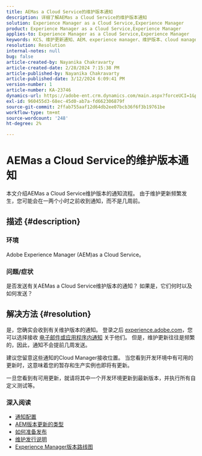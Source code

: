 ```yaml
---
title: AEMas a Cloud Service的维护版本通知
description: 详细了解AEMas a Cloud Service的维护版本通知
solution: Experience Manager as a Cloud Service,Experience Manager
product: Experience Manager as a Cloud Service,Experience Manager
applies-to: Experience Manager as a Cloud Service,Experience Manager
keywords: KCS、维护更新通知、AEM、experience manager、维护版本、cloud manager
resolution: Resolution
internal-notes: null
bug: false
article-created-by: Nayanika Chakravarty
article-created-date: 2/28/2024 7:15:38 PM
article-published-by: Nayanika Chakravarty
article-published-date: 3/12/2024 6:09:41 PM
version-number: 1
article-number: KA-23746
dynamics-url: https://adobe-ent.crm.dynamics.com/main.aspx?forceUCI=1&pagetype=entityrecord&etn=knowledgearticle&id=9576dbbf-6dd6-ee11-9079-6045bd0065f9
exl-id: 960455d3-68ec-45d0-ab7a-fd662306879f
source-git-commit: 2ffab755aaf12d64db2ee07bcb36f6f3b19761be
workflow-type: tm+mt
source-wordcount: '248'
ht-degree: 2%

---
```


# AEMas a Cloud Service的维护版本通知


本文介绍AEMas a Cloud Service维护版本的通知流程。 由于维护更新频繁发生，您可能会在一两个小时之前收到通知，而不是几周前。

## 描述 {#description}


### 环境

Adobe Experience Manager (AEM)as a Cloud Service。

### 问题/症状

是否发送有关AEMas a Cloud Service维护版本的通知？ 如果是，它们何时以及如何发送？


## 解决方法 {#resolution}


是，您确实会收到有关维护版本的通知。 登录之后 [experience.adobe.com](https://experience.adobe.com)，您可以选择接收 [电子邮件或应用程序内通知](https://experienceleague.adobe.com/docs/experience-manager-cloud-service/content/implementing/using-cloud-manager/notifications.html?lang=en) 关于他们。 但是，维护更新往往是频繁的，因此，通知不会提前几周发送。

建议您留意这些通知的Cloud Manager接收位置。 当您看到开发环境中有可用的更新时，这意味着您的暂存和生产实例也即将有更新。

一旦您看到有可用更新，就请将其中一个开发环境更新到最新版本，并执行所有自定义测试等。

### 深入阅读

- [通知配置](https://experienceleague.adobe.com/docs/experience-manager-cloud-service/content/implementing/using-cloud-manager/notifications.html?lang=en#configuration)
- [AEM版本更新的类型](https://experienceleague.adobe.com/docs/experience-manager-cloud-service/content/implementing/deploying/aem-version-updates.html?lang=en#update-types)
- [如何准备发布](https://experienceleague.adobe.com/docs/experience-manager-cloud-service/content/release-notes/home.html?lang=en#how-to-prepare)
- [维护发行说明](https://experienceleague.adobe.com/docs/experience-manager-cloud-service/content/release-notes/maintenance/latest.html?lang=en)
- [Experience Manager版本路线图](https://experienceleague.adobe.com/docs/experience-manager-release-information/aem-release-updates/update-releases-roadmap.html?lang=zh-Hans#aem-as-cloud-service)

